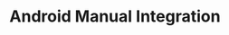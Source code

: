 ---
title: Android Manual Integration
menu_title: Manual
position: 2.2
parameters:
  - name: 
    content: 
content_markdown: |-
  [dashboardlink]: https://app.inapptics.com/dashboard
  [sdkdownloadlink]: https://todo/Inapptics.zip

  ##### Step 1:
  Download the **Inapptics SDK** [here][sdkdownloadlink].

  ---
  
  ##### Step 2:
  Add downloaded `aar` file to `{Project}/{AppModule}/libs` folder.
  
  ---
  
  ##### Step 3:
  Check if you have line `implementation fileTree(dir: 'libs', include: ['*.jar', '*.aar'])` in your `build.gradle`, so gradle will scan `libs` folder and include all `jar` and `aar` files from there.

  ##### Step 4:
  Click `Sync Project with Gradle Files` and rebuild your project, so Android Studio will see new library.

  ![Sync Project with Gradle Files](images/sync_project_with_gradle_files.png)

  ---

  ##### Step 5:
  Finally, initialize Inapptics in `onCreate` method in one of 2 classes:

  A. Your custom Application subclass:

  ---
  ``` java
  import android.app.Application;

  import com.inapptics.sdk.Inapptics;

  public class MyCustomApplication extends Application {

    @Override
    public void onCreate() {
      super.onCreate();
      Inapptics.letsGo("YOUR_APP_TOKEN", this);
    }
  }
  ```
  {: .code-group-start title="Java" }

  ``` kotlin
  import android.app.Application
  
  import com.inapptics.sdk.Inapptics

  class MyCustomApplication : Application() {

      override fun onCreate() {
          super.onCreate()
          Inapptics.letsGo("YOUR_APP_TOKEN", this)
      }
  }
  ```
  {: .code-group title="Kotlin" }

  B. Your main/entry Activity:

  ---
  ``` java
  import android.app.Activity;
  import android.os.Bundle;

  import com.inapptics.sdk.Inapptics;

  public class MyMainActivity extends Activity {

    @Override
    protected void onCreate(Bundle savedInstanceState) {

      Inapptics.letsGo("YOUR_APP_TOKEN", this);

      super.onCreate(savedInstanceState);
      setContentView(R.layout.activity_main);
    }
  }
  ```
  {: .code-group-start title="Java" }

  ``` kotlin
  import android.app.Activity
  import android.os.Bundle

  import com.inapptics.sdk.Inapptics

  class MyMainActivity : Activity() {

      override fun onCreate(savedInstanceState: Bundle?) {

          Inapptics.letsGo("YOUR_APP_TOKEN", this)

          super.onCreate(savedInstanceState)
          setContentView(R.layout.activity_main)
      }
  }
  ```
  {: .code-group title="Kotlin" }

  ---

  Congratulations! **Inapptics** is now integrated into your project target. Perform a session on your app, press the home button and the data will appear on your [Dashboard][dashboardlink]{:target="_blank"} within less than a minute.
  {: .success }
---